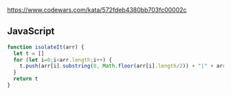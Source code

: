 https://www.codewars.com/kata/572fdeb4380bb703fc00002c

## JavaScript
```js
function isolateIt(arr) {
  let t = []
  for (let i=0;i<arr.length;i++) {
    t.push(arr[i].substring(0, Math.floor(arr[i].length/2)) + "|" + arr[i].substring(Math.round(arr[i].length/2)))
  }
  return t
}
```